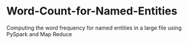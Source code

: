 # Word-Count-for-Named-Entities
Computing the word frequency for named entities in a large file using PySpark and Map Reduce

